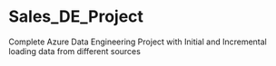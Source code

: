 # Sales_DE_Project
Complete Azure Data Engineering Project with Initial and Incremental loading data from different sources
